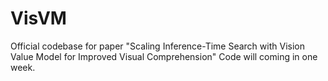 # VisVM
Official codebase for paper "Scaling Inference-Time Search with Vision Value Model for Improved Visual Comprehension"
Code will coming in one week.
